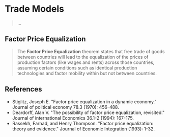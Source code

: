 # Trade Models

> ...

## Factor Price Equalization


> The **Factor Price Equalization** theorem states that free trade of goods between countries will lead to the equalization of the prices of production factors (like wages and rents) across those countries, assuming certain conditions such as identical production technologies and factor mobility within but not between countries.

## References

- Stiglitz, Joseph E. "Factor price equalization in a dynamic economy." Journal of political economy 78.3 (1970): 456-488.
- Deardorff, Alan V. "The possibility of factor price equalization, revisited." Journal of international Economics 36.1-2 (1994): 167-175.
- Rassekh, Farhad, and Henry Thompson. "Factor price equalization: theory and evidence." Journal of Economic Integration (1993): 1-32.
